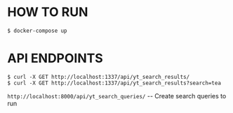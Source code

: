 # HOW TO RUN

    $ docker-compose up

# API ENDPOINTS

    $ curl -X GET http://localhost:1337/api/yt_search_results/
    $ curl -X GET http://localhost:1337/api/yt_search_results?search=tea

`http://localhost:8000/api/yt_search_queries/` -- Create search queries to run